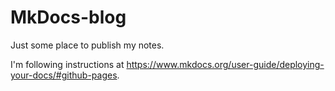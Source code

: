 # MkDocs-blog

Just some place to publish my notes.

I'm following instructions at <https://www.mkdocs.org/user-guide/deploying-your-docs/#github-pages>.
